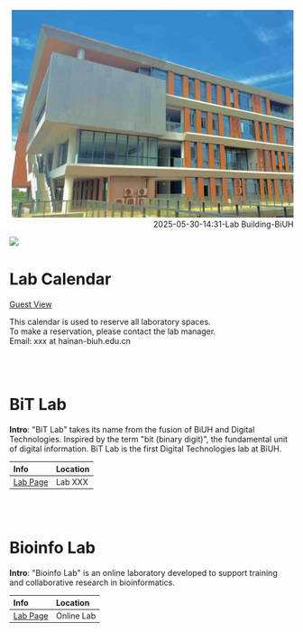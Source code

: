 
<p align="right">
  <img src="/img/20250530_biuh_lab_small.jpeg" width="500">
  <br>
  2025-05-30-14:31-Lab Building-BiUH
</p>


<img src="https://fzhang.bioinfo-lab.com/img/white.png" height="50">

# Lab Calendar

[Guest View](https://teamup.com/ksy1ct75cfd56vxycg)

This calendar is used to reserve all laboratory spaces. <br>
To make a reservation, please contact the lab manager. <br>
Email: xxx at hainan-biuh.edu.cn

<br><br>

# BiT Lab

<b>Intro</b>: "BiT Lab" takes its name from the fusion of BiUH and Digital Technologies. 
Inspired by the term "bit (binary digit)", the fundamental unit of digital information.
BiT Lab is the first Digital Technologies lab at BiUH.

| Info | Location |
|:---------|:---------|
| [Lab Page](https://bitlab.biuh-dt.com/) | Lab XXX |


<br><br>


# Bioinfo Lab

<b>Intro</b>: "Bioinfo Lab" is an online laboratory developed to support training and collaborative research in bioinformatics.

| Info | Location | 
|:---------|:---------|
| [Lab Page](https://www.bioinfo-lab.com/) | Online Lab |






<br><br><br><br><br>
<br><br><br><br><br>
<br><br><br><br><br>
<br><br><br><br><br>
<br><br><br><br><br>




